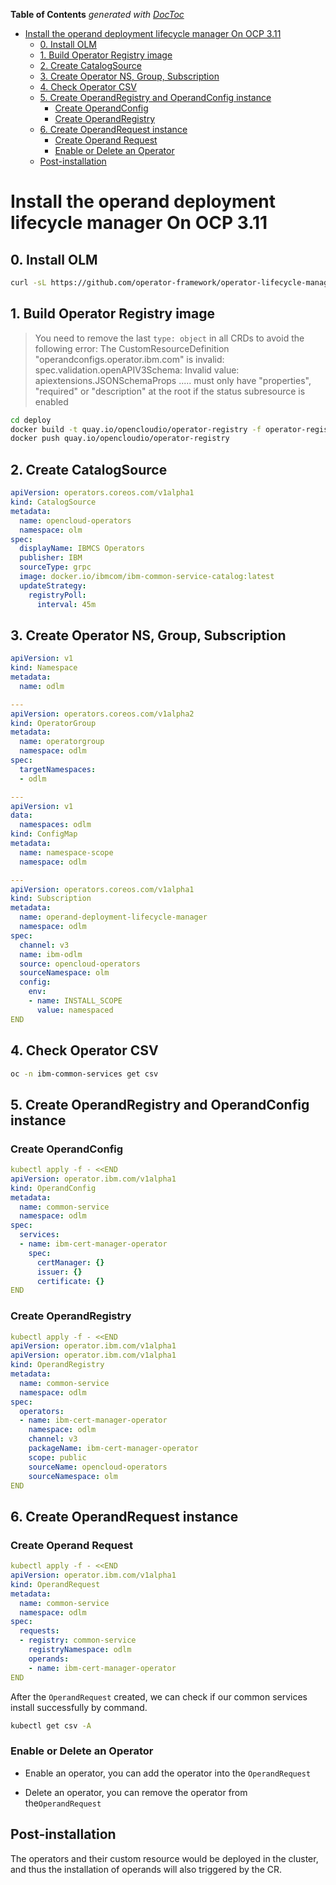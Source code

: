 <!-- START doctoc generated TOC please keep comment here to allow auto update -->
<!-- DON'T EDIT THIS SECTION, INSTEAD RE-RUN doctoc TO UPDATE -->
**Table of Contents**  *generated with [DocToc](https://github.com/thlorenz/doctoc)*

- [Install the operand deployment lifecycle manager On OCP 3.11](#install-the-operand-deployment-lifecycle-manager-on-ocp-311)
  - [0. Install OLM](#0-install-olm)
  - [1. Build Operator Registry image](#1-build-operator-registry-image)
  - [2. Create CatalogSource](#2-create-catalogsource)
  - [3. Create Operator NS, Group, Subscription](#3-create-operator-ns-group-subscription)
  - [4. Check Operator CSV](#4-check-operator-csv)
  - [5. Create OperandRegistry and OperandConfig instance](#5-create-operandregistry-and-operandconfig-instance)
    - [Create OperandConfig](#create-operandconfig)
    - [Create OperandRegistry](#create-operandregistry)
  - [6. Create OperandRequest instance](#6-create-operandrequest-instance)
    - [Create Operand Request](#create-operand-request)
    - [Enable or Delete an Operator](#enable-or-delete-an-operator)
  - [Post-installation](#post-installation)

<!-- END doctoc generated TOC please keep comment here to allow auto update -->

# Install the operand deployment lifecycle manager On OCP 3.11

## 0. Install OLM

```bash
curl -sL https://github.com/operator-framework/operator-lifecycle-manager/releases/download/0.13.0/install.sh | bash -s 0.13.0
```

## 1. Build Operator Registry image

> You need to remove the last `type: object` in all CRDs to avoid the following error: The CustomResourceDefinition "operandconfigs.operator.ibm.com" is invalid: spec.validation.openAPIV3Schema: Invalid value: apiextensions.JSONSchemaProps ..... must only have "properties", "required" or "description" at the root if the status subresource is enabled

```bash
cd deploy
docker build -t quay.io/opencloudio/operator-registry -f operator-registry.Dockerfile .
docker push quay.io/opencloudio/operator-registry
```

## 2. Create CatalogSource

```yaml
apiVersion: operators.coreos.com/v1alpha1
kind: CatalogSource
metadata:
  name: opencloud-operators
  namespace: olm
spec:
  displayName: IBMCS Operators
  publisher: IBM
  sourceType: grpc
  image: docker.io/ibmcom/ibm-common-service-catalog:latest
  updateStrategy:
    registryPoll:
      interval: 45m
```

## 3. Create Operator NS, Group, Subscription

```yaml
apiVersion: v1
kind: Namespace
metadata:
  name: odlm

---
apiVersion: operators.coreos.com/v1alpha2
kind: OperatorGroup
metadata:
  name: operatorgroup
  namespace: odlm
spec:
  targetNamespaces:
  - odlm

---
apiVersion: v1
data:
  namespaces: odlm
kind: ConfigMap
metadata:
  name: namespace-scope
  namespace: odlm

---
apiVersion: operators.coreos.com/v1alpha1
kind: Subscription
metadata:
  name: operand-deployment-lifecycle-manager
  namespace: odlm
spec:
  channel: v3
  name: ibm-odlm
  source: opencloud-operators
  sourceNamespace: olm
  config:
    env:
    - name: INSTALL_SCOPE
      value: namespaced
END
```

## 4. Check Operator CSV

```bash
oc -n ibm-common-services get csv
```

## 5. Create OperandRegistry and OperandConfig instance

### Create OperandConfig

```yaml
kubectl apply -f - <<END
apiVersion: operator.ibm.com/v1alpha1
kind: OperandConfig
metadata:
  name: common-service
  namespace: odlm
spec:
  services:
  - name: ibm-cert-manager-operator
    spec:
      certManager: {}
      issuer: {}
      certificate: {}
END
```

### Create OperandRegistry

```yaml
kubectl apply -f - <<END
apiVersion: operator.ibm.com/v1alpha1
apiVersion: operator.ibm.com/v1alpha1
kind: OperandRegistry
metadata:
  name: common-service
  namespace: odlm
spec:
  operators:
  - name: ibm-cert-manager-operator
    namespace: odlm
    channel: v3
    packageName: ibm-cert-manager-operator
    scope: public
    sourceName: opencloud-operators
    sourceNamespace: olm
END
```

## 6. Create OperandRequest instance

### Create Operand Request

```yaml
kubectl apply -f - <<END
apiVersion: operator.ibm.com/v1alpha1
kind: OperandRequest
metadata:
  name: common-service
  namespace: odlm
spec:
  requests:
  - registry: common-service
    registryNamespace: odlm
    operands:
    - name: ibm-cert-manager-operator
END
```

After the `OperandRequest` created, we can check if our common services install successfully by command.

```bash
kubectl get csv -A
```

### Enable or Delete an Operator

- Enable an operator, you can add the operator into the `OperandRequest`

- Delete an operator, you can remove the operator from the`OperandRequest`

## Post-installation

The operators and their custom resource would be deployed in the cluster, and thus the installation of operands will also triggered by the CR.
